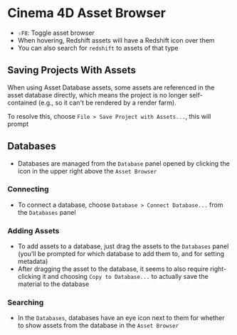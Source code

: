 # Cinema 4D Asset Browser

- `⇧F8`: Toggle asset browser
- When hovering, Redshift assets will have a Redshift icon over them
- You can also search for `redshift` to assets of that type

## Saving Projects With Assets

When using Asset Database assets, some assets are referenced in the asset database directly, which means the project is no longer self-contained (e.g., so it can't be rendered by a render farm).

To resolve this, choose `File > Save Project with Assets...`, this will prompt 

## Databases

- Databases are managed from the `Database` panel opened by clicking the icon in the upper right above the `Asset Browser`

### Connecting

- To connect a database, choose `Database > Connect Database...` from the `Databases` panel

### Adding Assets

- To add assets to a database, just drag the assets to the `Databases` panel (you'll be prompted for which database to add them to, and for setting metadata)
- After dragging the asset to the database, it seems to also require right-clicking it and choosing `Copy to Database...` to actually save the material to the database

### Searching

- In the `Databases`, databases have an eye icon next to them for whether to show assets from the database in the `Asset Browser`
